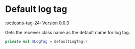 # Default log tag

[:octicons-tag-24: Version 0.0.3](https://sakurajimamaii.github.io/AVE-DOC/version/core/#003)

Gets the receiver class name as the default name for log tag.

```kotlin
private val mLogTag = defaultLogTag()
```
